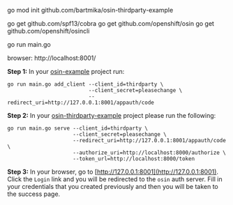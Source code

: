 go mod init github.com/bartmika/osin-thirdparty-example

go get github.com/spf13/cobra
go get github.com/openshift/osin
go get github.com/openshift/osincli

go run main.go

browser: http://localhost:8001/


**Step 1:** In your [osin-example](http://github.com/bartmika/osin-example) project run:

```
go run main.go add_client --client_id=thirdparty \
                          --client_secret=pleasechange \
                          --redirect_uri=http://127.0.0.1:8001/appauth/code
```

**Step 2:** In your [osin-thirdparty-example](https://github.com/bartmika/osin-thirdparty-example) project please run the following:

```
go run main.go serve --client_id=thirdparty \
                     --client_secret=pleasechange \
                     --redirect_uri=http://127.0.0.1:8001/appauth/code \
                     --authorize_uri=http://localhost:8000/authorize \
                     --token_url=http://localhost:8000/token

```

**Step 3:** In your browser, go to [http://127.0.0.1:8001](http://127.0.0.1:8001). Click the `Login` link and you will be redirected to the `osin` auth server. Fill in your credentials that you created previously and then you will be taken to the success page.
